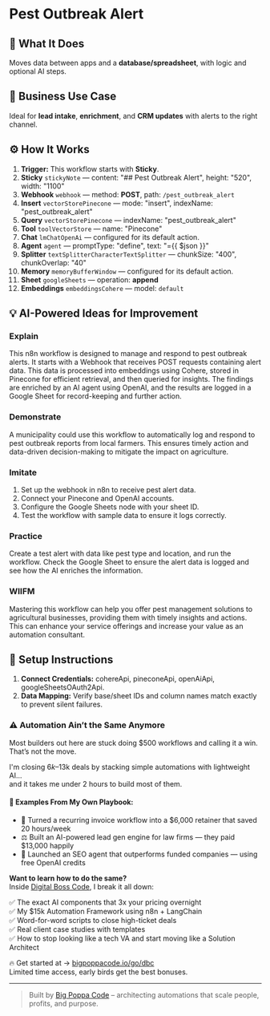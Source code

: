 # Pest Outbreak Alert
  ## 🚀 What It Does
  Moves data between apps and a **database/spreadsheet**, with logic and optional AI steps.
  
  ## 💼 Business Use Case
  Ideal for **lead intake**, **enrichment**, and **CRM updates** with alerts to the right channel.
  
  ## ⚙️ How It Works
  1. **Trigger:** This workflow starts with **Sticky**.
  2. **Sticky** `stickyNote` — content: "## Pest Outbreak Alert", height: "520", width: "1100"
3. **Webhook** `webhook` — method: **POST**, path: `/pest_outbreak_alert`
4. **Insert** `vectorStorePinecone` — mode: "insert", indexName: "pest_outbreak_alert"
5. **Query** `vectorStorePinecone` — indexName: "pest_outbreak_alert"
6. **Tool** `toolVectorStore` — name: "Pinecone"
7. **Chat** `lmChatOpenAi` — configured for its default action.
8. **Agent** `agent` — promptType: "define", text: "={{ $json }}"
9. **Splitter** `textSplitterCharacterTextSplitter` — chunkSize: "400", chunkOverlap: "40"
10. **Memory** `memoryBufferWindow` — configured for its default action.
11. **Sheet** `googleSheets` — operation: **append**
12. **Embeddings** `embeddingsCohere` — model: `default`
  
  ## 💡 AI-Powered Ideas for Improvement
  ### Explain
This n8n workflow is designed to manage and respond to pest outbreak alerts. It starts with a Webhook that receives POST requests containing alert data. This data is processed into embeddings using Cohere, stored in Pinecone for efficient retrieval, and then queried for insights. The findings are enriched by an AI agent using OpenAI, and the results are logged in a Google Sheet for record-keeping and further action.

### Demonstrate
A municipality could use this workflow to automatically log and respond to pest outbreak reports from local farmers. This ensures timely action and data-driven decision-making to mitigate the impact on agriculture.

### Imitate
1. Set up the webhook in n8n to receive pest alert data.
2. Connect your Pinecone and OpenAI accounts.
3. Configure the Google Sheets node with your sheet ID.
4. Test the workflow with sample data to ensure it logs correctly.

### Practice
Create a test alert with data like pest type and location, and run the workflow. Check the Google Sheet to ensure the alert data is logged and see how the AI enriches the information.

### WIIFM
Mastering this workflow can help you offer pest management solutions to agricultural businesses, providing them with timely insights and actions. This can enhance your service offerings and increase your value as an automation consultant.
  
  ## 🔧 Setup Instructions
  1. **Connect Credentials:** cohereApi, pineconeApi, openAiApi, googleSheetsOAuth2Api.
2. **Data Mapping:** Verify base/sheet IDs and column names match exactly to prevent silent failures.
  
### ⚠️ Automation Ain’t the Same Anymore

Most builders out here are stuck doing $500 workflows and calling it a win.  
That’s not the move.  

I'm closing $6k–$13k deals by stacking simple automations with lightweight AI...  
and it takes me under 2 hours to build most of them.

#### 🧠 Examples From My Own Playbook:
- 🔁 Turned a recurring invoice workflow into a $6,000 retainer that saved 20 hours/week  
- ⚖️ Built an AI-powered lead gen engine for law firms — they paid $13,000 happily  
- 🚀 Launched an SEO agent that outperforms funded companies — using free OpenAI credits  

**Want to learn how to do the same?**  
Inside [Digital Boss Code](https://bigpoppacode.io/go/dbc), I break it all down:

✅ The exact AI components that 3x your pricing overnight  
✅ My $15k Automation Framework using n8n + LangChain  
✅ Word-for-word scripts to close high-ticket deals  
✅ Real client case studies with templates  
✅ How to stop looking like a tech VA and start moving like a Solution Architect  

🔥 Get started at → [bigpoppacode.io/go/dbc](https://bigpoppacode.io/go/dbc)  
Limited time access, early birds get the best bonuses.

---
> Built by [Big Poppa Code](https://bigpoppacode.io) – architecting automations that scale people, profits, and purpose.
  